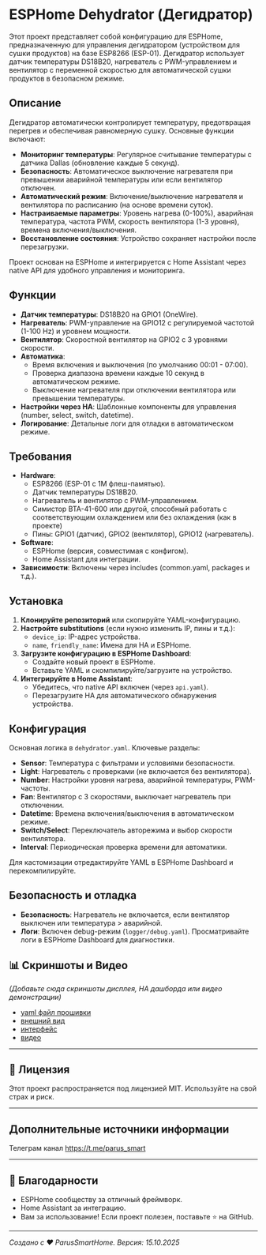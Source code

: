 # ESPHome Dehydrator (Дегидратор)

Этот проект представляет собой конфигурацию для ESPHome, предназначенную для управления дегидратором (устройством для сушки продуктов) на базе ESP8266 (ESP-01). Дегидратор использует датчик температуры DS18B20, нагреватель с PWM-управлением и вентилятор с переменной скоростью для автоматической сушки продуктов в безопасном режиме.

## Описание

Дегидратор автоматически контролирует температуру, предотвращая перегрев и обеспечивая равномерную сушку. Основные функции включают:
- **Мониторинг температуры**: Регулярное считывание температуры с датчика Dallas (обновление каждые 5 секунд).
- **Безопасность**: Автоматическое выключение нагревателя при превышении аварийной температуры или если вентилятор отключен.
- **Автоматический режим**: Включение/выключение нагревателя и вентилятора по расписанию (на основе времени суток).
- **Настраиваемые параметры**: Уровень нагрева (0-100%), аварийная температура, частота PWM, скорость вентилятора (1-3 уровня), времена включения/выключения.
- **Восстановление состояния**: Устройство сохраняет настройки после перезагрузки.

Проект основан на ESPHome и интегрируется с Home Assistant через native API для удобного управления и мониторинга.

## Функции

- **Датчик температуры**: DS18B20 на GPIO1 (OneWire).
- **Нагреватель**: PWM-управление на GPIO12 с регулируемой частотой (1-100 Hz) и уровнем мощности.
- **Вентилятор**: Скоростной вентилятор на GPIO2 с 3 уровнями скорости.
- **Автоматика**:
  - Время включения и выключения (по умолчанию 00:01 - 07:00).
  - Проверка диапазона времени каждые 10 секунд в автоматическом режиме.
  - Выключение нагревателя при отключении вентилятора или превышении температуры.
- **Настройки через HA**: Шаблонные компоненты для управления (number, select, switch, datetime).
- **Логирование**: Детальные логи для отладки в автоматическом режиме.

## Требования

- **Hardware**:
  - ESP8266 (ESP-01 с 1M флеш-памятью).
  - Датчик температуры DS18B20.
  - Нагреватель и вентилятор с PWM-управлением.
  - Симистор BTA-41-600 или другой, способный работать с соответствующим охлаждением или без охлаждения (как в проекте)
  - Пины: GPIO1 (датчик), GPIO2 (вентилятор), GPIO12 (нагреватель).
- **Software**:
  - ESPHome (версия, совместимая с конфигом).
  - Home Assistant для интеграции.
- **Зависимости**: Включены через includes (common.yaml, packages и т.д.).

## Установка

1. **Клонируйте репозиторий** или скопируйте YAML-конфигурацию.
2. **Настройте substitutions** (если нужно изменить IP, пины и т.д.):
   - `device_ip`: IP-адрес устройства.
   - `name`, `friendly_name`: Имена для HA и ESPHome.
3. **Загрузите конфигурацию в ESPHome Dashboard**:
   - Создайте новый проект в ESPHome.
   - Вставьте YAML и скомпилируйте/загрузите на устройство.
4. **Интегрируйте в Home Assistant**:
   - Убедитесь, что native API включен (через `api.yaml`).
   - Перезагрузите HA для автоматического обнаружения устройства.

## Конфигурация

Основная логика в `dehydrator.yaml`. Ключевые разделы:
- **Sensor**: Температура с фильтрами и условиями безопасности.
- **Light**: Нагреватель с проверками (не включается без вентилятора).
- **Number**: Настройки уровня нагрева, аварийной температуры, PWM-частоты.
- **Fan**: Вентилятор с 3 скоростями, выключает нагреватель при отключении.
- **Datetime**: Времена включения/выключения в автоматическом режиме.
- **Switch/Select**: Переключатель авторежима и выбор скорости вентилятора.
- **Interval**: Периодическая проверка времени для автоматики.

Для кастомизации отредактируйте YAML в ESPHome Dashboard и перекомпилируйте.

## Безопасность и отладка

- **Безопасность**: Нагреватель не включается, если вентилятор выключен или температура > аварийной.
- **Логи**: Включен debug-режим (`logger/debug.yaml`). Просматривайте логи в ESPHome Dashboard для диагностики.

## 📊 Скриншоты и Видео

*(Добавьте сюда скриншоты дисплея, HA дашборда или видео демонстрации)*

- [yaml файл прошивки](dehydrator.yaml)
- [внешний вид](dehydrator.png)
- [интерфейс](dehydrator.jpg)
- [видео](https://youtube.com/shorts/fulycZJ6JyM)

---


## 📄 Лицензия

Этот проект распространяется под лицензией MIT. Используйте на свой страх и риск.

---

##  Дополнительные источники информации

Телеграм канал https://t.me/parus_smart

---
## 🙏 Благодарности

- ESPHome сообществу за отличный фреймворк.
- Home Assistant за интеграцию.
- Вам за использование! Если проект полезен, поставьте ⭐ на GitHub.

---

*Создано с ❤️ ParusSmartHome. Версия: 15.10.2025*

